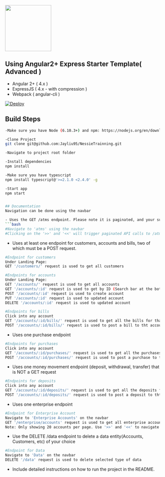<img width="150" src="http://api.reimaginebanking.com/img/nessie-logo.png" />

## Using Angular2+ Express Starter Template( Advanced )

- Angular 2+ ( 4.x )
- ExpressJS ( 4.x - with compression )
- Webpack ( angular-cli )

[![Deploy](https://www.herokucdn.com/deploy/button.png)](https://heroku.com/deploy)
## Build Steps
```bash
-Make sure you have Node (6.10.3+) and npm: https://nodejs.org/en/download/package-manager/

-Clone Project
git clone git@github.com:Jayliu95/NessieTrainning.git

-Navigate to project root folder

-Install dependencies
npm install

-Make sure you have typescript
npm install typescript@'>=2.1.0 <2.4.0' -g

-Start app
npm start


## Documentation 
Navigation can be done using the navbar

- Uses the GET /atms endpoint. Please note it is paginated, and your submission must query ATMs multiple times using the paging object.
```bash
#Navigate to 'atms' using the navbar
#Clicking on the '>>' and '<<' will trigger paginated API calls to /atms routes
```

- Uses at least one endpoint for customers, accounts and bills, two of which must be a POST request.
```bash
#Endpoint for customers
Under Landing Page:
GET '/customers/' request is used to get all customers

#Endpoints for accounts
Under Landing Page:
GET '/accounts/' request is used to get all accounts
GET '/accounts/:id' request is used to get by ID (Search bar at the bottom of the page)
POST '/accounts/:id' request is used to create account
PUT '/accounts/:id' request is used to updated account
DELETE '/accounts/:id' request is used to updated account

#Endpoints for bills
Click into any account
GET '/accounts/:id/bills/' request is used to get all the bills for that account
POST '/accounts/:id/bills/' request is used to post a bill to tht account
```

- Uses one purchase endpoint
```bash
#Endpoints for purchases
Click into any account
GET '/accounts/:id/purchases/' request is used to get all the purchases for that account
POST '/accounts/:id/purchases/' request is used to post a purchase to tht account
```

- Uses one money movement endpoint (deposit, withdrawal, transfer) that is NOT a GET request

```bash
#Endpoints for deposits
Click into any account
GET '/accounts/:id/deposits/' request is used to get all the deposits for that account
POST '/accounts/:id/deposits/' request is used to post a deposit to tht account
```

- Uses one enterprise endpoint
```bash
#Endpoint for Enterprise Account
Navigate to 'Enterprise Accounts' on the navbar
GET '/enterprise/accounts' request is used to get all enterprise accounts
Note: Only showing 20 accounts per page. Use '>>' and '<<' to navigate
```

- Use the DELETE /data endpoint to delete a data entity(Accounts, Customers, etc) of your choice
```bash
#Endpoint for Data
Navigate to 'Data' on the navbar
DELETE '/data' request is used to delete selected type of data
```

- Include detailed instructions on how to run the project in the README.
